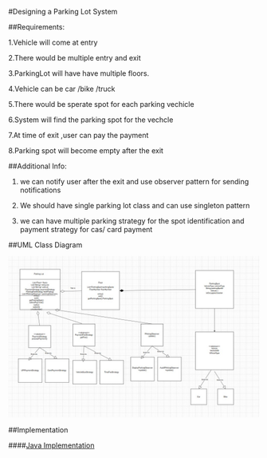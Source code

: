 #Designing a Parking Lot System

##Requirements:

1.Vehicle will come at entry 

2.There would be multiple entry and exit

3.ParkingLot will have have multiple floors.

4.Vehicle can be car \/bike \/truck 

5.There would be sperate spot for each parking vechicle 

6.System will find the parking spot for the vechcle 

7.At time of exit ,user can pay the payment 

8.Parking spot will become empty after the exit 

##Additional Info:
1. we can notify user after the exit and use observer pattern for sending notifications

2. We should have single parking lot class and can use singleton pattern 

3. we can have multiple parking strategy for the spot identification and payment strategy for cas/ card payment 

##UML Class Diagram 

![](../class-diagrams/parking-lot-class-diagram.jpeg)

##Implementation

####[Java Implementation](../solutions/java/src/parking-lot-system/)
